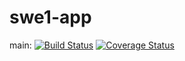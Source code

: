 # swe1-app





main: 
[![Build Status](https://app.travis-ci.com/Pankhurinyu/swe1-app.svg?branch=main)](https://app.travis-ci.com/github/Pankhurinyu/swe1-app)
[![Coverage Status](https://coveralls.io/repos/github/Pankhurinyu/swe1-app/badge.svg?branch=main)](https://coveralls.io/github/Pankhurinyu/swe1-app?branch=main)
